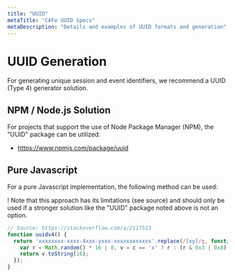 ```yaml
---
title: "UUID"
metaTitle: "CAFe UUID Specs"
metaDescription: "Details and examples of UUID formats and generation"
---
```


# UUID Generation

For generating unique session and event identifiers, we recommend a UUID (Type 4) generator solution.

## NPM / Node.js Solution

For projects that support the use of Node Package Manager (NPM), the "UUID" package can be utilized:

* https://www.npmjs.com/package/uuid

## Pure Javascript

For a pure Javascript implementation, the following method can be used:

! Note that this approach has its limitations (see source) and should only be used if a stronger solution like the "UUID" package noted above is not an option.

```javascript
// Source: https://stackoverflow.com/a/2117523
function uuidv4() {
  return 'xxxxxxxx-xxxx-4xxx-yxxx-xxxxxxxxxxxx'.replace(/[xy]/g, function(c) {
    var r = Math.random() * 16 | 0, v = c == 'x' ? r : (r & 0x3 | 0x8);
    return v.toString(16);
  });
}
```
